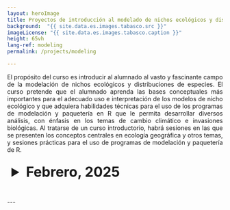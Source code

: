 ```yaml
---
layout: heroImage
title: Proyectos de introducción al modelado de nichos ecológicos y distribuciones de especies
background:  "{{ site.data.es.images.tabasco.src }}"
imageLicense: "{{ site.data.es.images.tabasco.caption }}"
height: 65vh
lang-ref: modeling
permalink: /projects/modeling

---
```

<style>
  /* Estilo para el resumen (header)*/
  details summary {
    font-size: xx-large;
    color: '#f0f0f0'; 
    padding: 10px; 
    border-radius: 5px; 
    cursor: pointer; /* Cambia el cursor cuando pasa sobre el resumen */
  }


  details[open] summary {
    background-color: "#f0f0f0";
  }


  table {
    width: 100%;
    border-collapse: collapse;
    margin-top: 10px;
  }

  table th {
    background-color: #f2f2f2; 
  }

</style>


<link rel="stylesheet" href="https://fonts.googleapis.com/css2?family=Material+Symbols+Outlined:opsz,wght,FILL,GRAD@20..48,100..700,0..1,-50..200&icon_names=visibility" />

<p style="text-align: justify;">
El propósito del curso es introducir al alumnado al vasto y fascinante campo de la modelación de nichos ecológicos y distribuciones de especies. El curso pretende que el alumnado aprenda las bases conceptuales más importantes para el adecuado uso e interpretación de los modelos de nicho ecológico y que adquiera habilidades técnicas para el uso de los programas de modelación y paquetería en R que le permita desarrollar diversos análisis, con énfasis en los temas de cambio climático e invasiones biológicas. Al tratarse de un curso  introductorio, habrá sesiones en las que se presenten los conceptos centrales en ecología geográfica y otros temas, y sesiones prácticas para el uso de programas de modelación y paquetería de R.
</p>

<details style="margin-bottom: 2rem;">
  <summary><strong>Febrero, 2025</strong></summary>
  <table>
    <thead>
      <tr>
        <th>Nombre del proyecto</th>
        <th>Integrantes</th>
        <th>Ver</th>
      </tr>
    </thead>
    <tbody>
      {% for project in site.data.es.projects.modeling-05-25 %}
      <tr>
        <td>{{ project.name }}</td>
        <td>{{ project.students }}</td>
        <td><a href="{{ project.link }}" class="material-symbols-outlined">visibility</a></td>
      </tr>
      {% endfor %}
    </tbody>
  </table>
</details>
---
